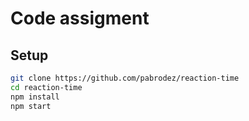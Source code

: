 # Code assigment

## Setup
```bash
git clone https://github.com/pabrodez/reaction-time
cd reaction-time
npm install
npm start
```